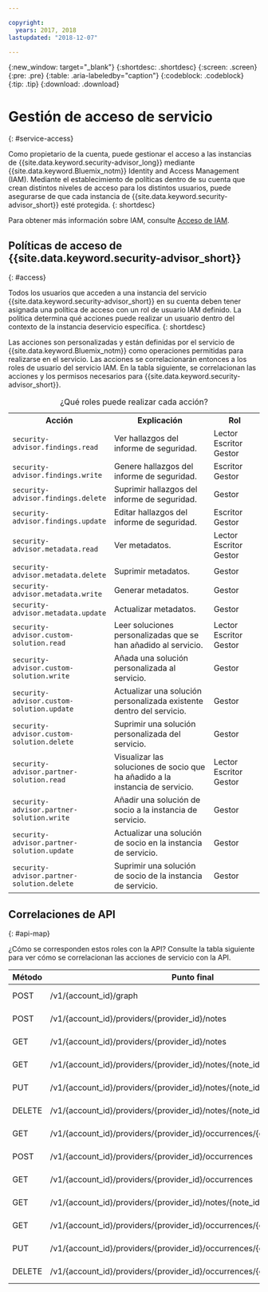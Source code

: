 ```yaml
---

copyright:
  years: 2017, 2018
lastupdated: "2018-12-07"

---
```


{:new_window: target="_blank"}
{:shortdesc: .shortdesc}
{:screen: .screen}
{:pre: .pre}
{:table: .aria-labeledby="caption"}
{:codeblock: .codeblock}
{:tip: .tip}
{:download: .download}


# Gestión de acceso de servicio
{: #service-access}

Como propietario de la cuenta, puede gestionar el acceso a las instancias de {{site.data.keyword.security-advisor_long}} mediante {{site.data.keyword.Bluemix_notm}} Identity and Access Management (IAM). Mediante el establecimiento de políticas dentro de su cuenta que crean distintos niveles de acceso para los distintos usuarios, puede asegurarse de que cada instancia de {{site.data.keyword.security-advisor_short}} esté protegida.
{: shortdesc}

Para obtener más información sobre IAM, consulte [Acceso de IAM](/docs/iam/users_roles.html).

## Políticas de acceso de {{site.data.keyword.security-advisor_short}}
{: #access}

Todos los usuarios que acceden a una instancia del servicio {{site.data.keyword.security-advisor_short}} en su cuenta deben tener asignada una política de acceso con un rol de usuario IAM definido. La política determina qué acciones puede realizar un usuario dentro del contexto de la instancia deservicio específica.
{: shortdesc}

Las acciones son personalizadas y están definidas por el servicio de {{site.data.keyword.Bluemix_notm}} como operaciones permitidas para realizarse en el servicio. Las acciones se correlacionarán entonces a los roles de usuario del servicio IAM. En la tabla siguiente, se correlacionan las acciones y los permisos necesarios para {{site.data.keyword.security-advisor_short}}.

<table><caption>¿Qué roles puede realizar cada acción?</caption>
  <col width="40%">
  <col width="40%">
  <col width="20%">
  <tr>
    <th>Acción</th>
    <th>Explicación</th>
    <th>Rol</th>
  </tr>
  <tr>
    <td><code>security-advisor.findings.read</code></td>
    <td>Ver hallazgos del informe de seguridad.</td>
    <td>Lector</br>Escritor</br>Gestor</td>
  </tr>
  <tr>
    <td><code>security-advisor.findings.write</code></td>
    <td>Genere hallazgos del informe de seguridad.</td>
    <td>Escritor</br>Gestor</td>
  </tr>
  <tr>
    <td><code>security-advisor.findings.delete</code></td>
    <td>Suprimir hallazgos del informe de seguridad.</td>
    <td>Gestor</td>
  </tr>
  <tr>
    <td><code>security-advisor.findings.update</code></td>
    <td>Editar hallazgos del informe de seguridad.</td>
    <td>Escritor</br>Gestor</td>
  </tr>
  <tr>
    <td><code>security-advisor.metadata.read</code></td>
    <td>Ver metadatos.</td>
    <td>Lector</br>Escritor</br>Gestor</td>
  </tr>
  <tr>
    <td><code>security-advisor.metadata.delete</code></td>
    <td>Suprimir metadatos.</td>
    <td>Gestor</td>
  </tr>
  <tr>
    <td><code>security-advisor.metadata.write</code></td>
    <td>Generar metadatos.</td>
    <td>Gestor</td>
  </tr>
  <tr>
    <td><code>security-advisor.metadata.update</code></td>
    <td>Actualizar metadatos.</td>
    <td>Gestor</td>
  </tr>
  <tr>
    <td><code>security-advisor.custom-solution.read</code></td>
    <td>Leer soluciones personalizadas que se han añadido al servicio.</td>
    <td>Lector</br>Escritor</br>Gestor</td>
  </tr>
  <tr>
    <td><code>security-advisor.custom-solution.write</code></td>
    <td>Añada una solución personalizada al servicio.</td>
    <td>Gestor</td>
  </tr>
  <tr>
    <td><code>security-advisor.custom-solution.update</code></td>
    <td>Actualizar una solución personalizada existente dentro del servicio.</td>
    <td>Gestor</td>
  </tr>
  <tr>
    <td><code>security-advisor.custom-solution.delete</code></td>
    <td>Suprimir una solución personalizada del servicio.</td>
    <td>Gestor</td>
  </tr>
  <tr>
    <td><code>security-advisor.partner-solution.read</code></td>
    <td>Visualizar las soluciones de socio que ha añadido a la instancia de servicio.</td>
    <td>Lector</br>Escritor</br>Gestor</td>
  </tr>
  <tr>
    <td><code>security-advisor.partner-solution.write</code></td>
    <td>Añadir una solución de socio a la instancia de servicio.</td>
    <td>Gestor</td>
  </tr>
  <tr>
    <td><code>security-advisor.partner-solution.update</code></td>
    <td>Actualizar una solución de socio en la instancia de servicio.</td>
    <td>Gestor</td>
  </tr>
  <tr>
    <td><code>security-advisor.partner-solution.delete</code></td>
    <td>Suprimir una solución de socio de la instancia de servicio.</td>
    <td>Gestor</td>
  </tr>
</table>

## Correlaciones de API
{: #api-map}

¿Cómo se corresponden estos roles con la API? Consulte la tabla siguiente para ver cómo se correlacionan las acciones de servicio con la API.


| Método | Punto final                                                                  |  Acción de servicio                  |
|--------|---------------------------------------------------------------------------|----------------------------------|
| POST   | /v1/{account_id}/graph                                                    | security-advisor.findings.read   |
| POST   | /v1/{account_id}/providers/{provider_id}/notes                            | security-advisor.metadata.write  |
| GET    | /v1/{account_id}/providers/{provider_id}/notes                            | security-advisor.metadata.read   |
| GET    | /v1/{account_id}/providers/{provider_id}/notes/{note_id}                  | security-advisor.metadata.read   |
| PUT    | /v1/{account_id}/providers/{provider_id}/notes/{note_id}                  | security-advisor.metadata.update |
| DELETE | /v1/{account_id}/providers/{provider_id}/notes/{note_id}                  | security-advisor.metadata.delete |
| GET    | /v1/{account_id}/providers/{provider_id}/occurrences/{occurrence_id}/note | security-advisor.findings.read   |
| POST   | /v1/{account_id}/providers/{provider_id}/occurrences                      | security-advisor.findings.write  |
| GET    | /v1/{account_id}/providers/{provider_id}/occurrences                      | security-advisor.findings.read   |
| GET    | /v1/{account_id}/providers/{provider_id}/notes/{note_id}/occurrences      | security-advisor.findings.read   |
| GET    | /v1/{account_id}/providers/{provider_id}/occurrences/{occurrence_id}      | security-advisor.findings.read   |
| PUT    | /v1/{account_id}/providers/{provider_id}/occurrences/{occurrence_id}      | security-advisor.findings.update |
| DELETE | /v1/{account_id}/providers/{provider_id}/occurrences/{occurrence_id}      | security-advisor.findings.delete |
